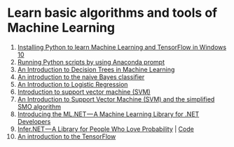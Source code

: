 # Learn basic algorithms and tools of Machine Learning
<ol>
<li><a href="https://medium.com/@tranngocminhcdn/installing-python-to-learn-machine-learning-and-tensorflow-in-windows-10-6d3db7e2d382">Installing Python to learn Machine Learning and TensorFlow in Windows 10</a></li>
<li><a href="https://medium.com/@tranngocminhcdn/running-python-scripts-by-using-anaconda-prompt-da2870d86fd0">Running Python scripts by using Anaconda prompt</a></li>
<li><a href="https://github.com/TranNgocMinh/Machine-Learning/blob/master/The%20decision%20tree.pdf">An Introduction to Decision Trees in Machine Learning</a></li>
<li><a href="https://github.com/TranNgocMinh/Machine-Learning/blob/master/Naive%20Bayes.pdf">An introduction to the naive Bayes classifier</a></li>
<li><a href="https://github.com/TranNgocMinh/Machine-Learning/blob/master/Logistic%20Regression.pdf">An Introduction to Logistic Regression</a></li>
<li><a href="https://github.com/TranNgocMinh/Machine-Learning/blob/master/SVM.pdf">Introduction to support vector machine (SVM)</a></li>
<li><a href="https://github.com/TranNgocMinh/Machine-Learning/blob/master/Simplified%20SMO.pdf">An Introduction to Support Vector Machine (SVM) and the simplified SMO algorithm</a></li>
<li><a href="https://www.codeproject.com/Articles/1268051/Introducing-the-ML-NET-A-Machine-Learning-Library">Introducing the ML.NET — A Machine Learning Library for .NET Developers</a></li>
<li><a href="https://www.codeproject.com/Articles/1278872/Infer-NET-A-Library-for-People-Who-Love-Probabilit">Infer.NET — A Library for People Who Love Probability</a> | <a href="https://github.com/TranNgocMinh/Machine-Learning/tree/master/ConsoleApp1">Code</a></li>
<li><a href="https://github.com/TranNgocMinh/TensorFlow">An introduction to the TensorFlow</a></li>
</ol>
